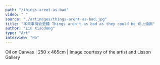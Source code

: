 ```yaml
---
path: "/things-arent-as-bad"
video: " "
source: "./artimages/things-arent-as-bad.jpg"
title: "本来事情会更糟 Things aren't as bad as they could be 布上油画"
author: "Liu Xiaodong"
type: "Art"
interview: "No"
---
```


Oil on Canvas | 250 x 465cm | Image courtesy of the artist and Lisson Gallery
